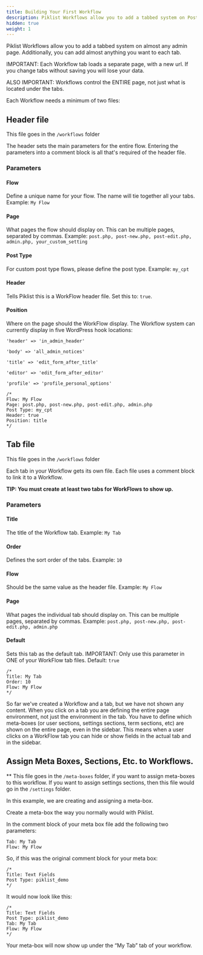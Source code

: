```yaml
---
title: Building Your First Workflow
description: Piklist Workflows allow you to add a tabbed system on Post and User. Additionally, you can add almost anything you want to each tab.
hidden: true
weight: 1
---
```



Piklist Workflows allow you to add a tabbed system on almost any admin page. Additionally, you can add almost anything you want to each tab.

IMPORTANT: Each Workflow tab loads a separate page, with a new url. If you change tabs without saving you will lose your data.

ALSO IMPORTANT: Workflows control the ENTIRE page, not just what is located under the tabs.

Each Workflow needs a minimum of two files:

## Header file
This file goes in the `/workflows` folder

The header sets the main parameters for the entire flow. Entering the parameters into a comment block is all that's required of the header file.

### Parameters

#### Flow
Define a unique name for your flow. The name will tie together all your tabs.
Example: `My Flow`

#### Page
What pages the flow should display on. This can be multiple pages, separated by commas.
Example: `post.php, post-new.php, post-edit.php, admin.php, your_custom_setting`

#### Post Type
For custom post type flows, please define the post type.
Example: `my_cpt`

#### Header
Tells Piklist this is a WorkFlow header file. Set this to: `true`.

#### Position
Where on the page should the WorkFlow display. The Workflow system can currently display in five WordPress hook locations:

`'header' => 'in_admin_header'`

`'body' => 'all_admin_notices'`

`'title' => 'edit_form_after_title'`

`'editor' => 'edit_form_after_editor'`

`'profile' => 'profile_personal_options'`

```
/*
Flow: My Flow
Page: post.php, post-new.php, post-edit.php, admin.php
Post Type: my_cpt
Header: true
Position: title
*/
```


## Tab file
This file goes in the `/workflows` folder

Each tab in your Workflow gets its own file. Each file uses a comment block to link it to a Workflow.

**TIP: You must create at least two tabs for WorkFlows to show up.**


### Parameters

#### Title
The title of the Workflow tab.
Example: `My Tab`

#### Order
Defines the sort order of the tabs.
Example: `10`

#### Flow
Should be the same value as the header file.
Example: `My Flow`

#### Page
What pages the individual tab should display on. This can be multiple pages, separated by commas.
Example: `post.php, post-new.php, post-edit.php, admin.php`

#### Default
Sets this tab as the default tab.
IMPORTANT: Only use this parameter in ONE of your WorkFlow tab files.
Default: `true`

```
/*
Title: My Tab
Order: 10
Flow: My Flow
*/
```

So far we've created a Workflow and a tab, but we have not shown any content. When you click on a tab you are defining the entire page environment, not just the environment in the tab. You have to define which meta-boxes (or user sections, settings sections, term sections, etc) are shown on the entire page, even in the sidebar. This means when a user clicks on a WorkFlow tab you can hide or show fields in the actual tab and in the sidebar.

## Assign Meta Boxes, Sections, Etc. to Workflows.
** This file goes in the `/meta-boxes` folder, if you want to assign meta-boxes to this workflow. If you want to assign settings sections, then this file would go in the `/settings` folder.

In this example, we are creating and assigning a meta-box.

Create a meta-box the way you normally would with Piklist.

In the comment block of your meta box file add the following two parameters:

```
Tab: My Tab
Flow: My Flow
```

So, if this was the original comment block for your meta box:
```
/*
Title: Text Fields
Post Type: piklist_demo
*/
```

It would now look like this:
```
/*
Title: Text Fields
Post Type: piklist_demo
Tab: My Tab
Flow: My Flow
*/
```

Your meta-box will now show up under the “My Tab” tab of your workflow.

